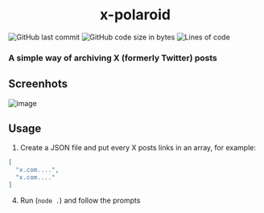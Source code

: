 <h1 align="center">x-polaroid</h1>

![GitHub last commit](https://img.shields.io/github/last-commit/alexandreaero/x-polaroid)
![GitHub code size in bytes](https://img.shields.io/github/languages/code-size/alexandreaero/x-polaroid)
![Lines of code](https://img.shields.io/tokei/lines/github/alexandreaero/x-polaroid)

### A simple way of archiving X (formerly Twitter) posts

## Screenhots
![image](https://github.com/AlexandreAero/x-polaroid/assets/66020831/207ea626-938a-47df-b5f8-1426eafb6e82)

## Usage
1. Create a JSON file and put every X posts links in an array, for example:
```json
[
  "x.com....",
  "x.com...."
]
```

4. Run (``node .``) and follow the prompts
